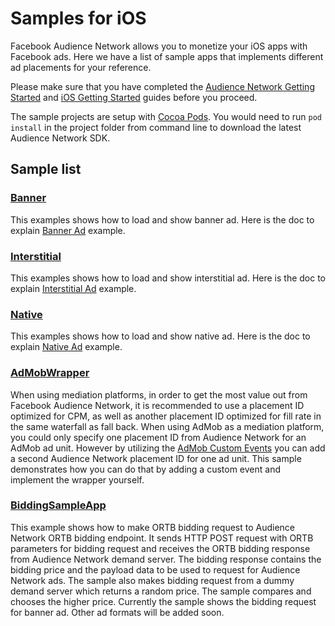 Samples for iOS
===============

Facebook Audience Network allows you to monetize your iOS apps with Facebook ads. Here we have a list of sample apps that implements different ad placements for your reference.

Please make sure that you have completed the [Audience Network Getting Started][1] and [iOS Getting Started][2] guides before you proceed.

The sample projects are setup with [Cocoa Pods][7].  You would need to run `pod install` in the project folder from command line to download the latest Audience Network SDK.

Sample list
-----------

### [Banner](./banner)
This examples shows how to load and show banner ad. Here is the doc to explain [Banner Ad][3] example.

### [Interstitial](./interstitial)
This examples shows how to load and show interstitial ad. Here is the doc to explain [Interstitial Ad][4] example.

### [Native](./native)
This examples shows how to load and show native ad. Here is the doc to explain [Native Ad][5] example.

### [AdMobWrapper](./AdMobWrapper)
When using mediation platforms, in order to get the most value out from Facebook Audience Network, it is recommended to use a placement ID optimized for CPM, as well as another placement ID optimized for fill rate in the same waterfall as fall back. When using AdMob as a mediation platform, you could only specify one placement ID from Audience Network for an AdMob ad unit. However by utilizing the [AdMob Custom Events][6] you can add a second Audience Network placement ID for one ad unit. This sample demonstrates how you can do that by adding a custom event and implement the wrapper yourself.  

### [BiddingSampleApp](./BiddingSampleApp)
This example shows how to make ORTB bidding request to Audience Network ORTB bidding endpoint.  It sends HTTP POST request with ORTB parameters for bidding request and receives the ORTB bidding response from Audience Network demand server.  The bidding response contains the bidding price and the payload data to be used to request for Audience Network ads. The sample also makes bidding request from a dummy demand server which returns a random price.  The sample compares and chooses the higher price.  Currently the sample shows the bidding request for banner ad.  Other ad formats will be added soon.  


[1]: https://developers.facebook.com/docs/audience-network/getting-started
[2]: https://developers.facebook.com/docs/audience-network/ios
[3]: https://developers.intern.facebook.com/docs/audience-network/ios-banners
[4]: https://developers.intern.facebook.com/docs/audience-network/ios-interstitial
[5]: https://developers.intern.facebook.com/docs/audience-network/ios-native
[6]: https://firebase.google.com/docs/admob/ios/custom-events
[7]: https://cocoapods.org/
